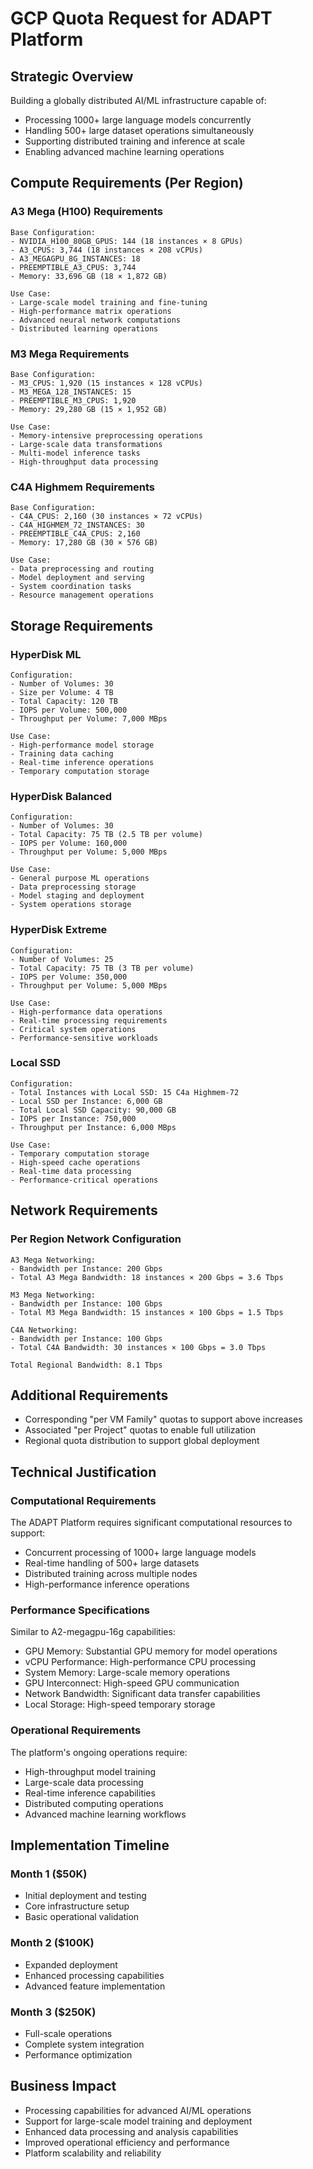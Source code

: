 # GCP Quota Request for ADAPT Platform

## Strategic Overview
Building a globally distributed AI/ML infrastructure capable of:
- Processing 1000+ large language models concurrently
- Handling 500+ large dataset operations simultaneously
- Supporting distributed training and inference at scale
- Enabling advanced machine learning operations

## Compute Requirements (Per Region)

### A3 Mega (H100) Requirements
```
Base Configuration:
- NVIDIA_H100_80GB_GPUS: 144 (18 instances × 8 GPUs)
- A3_CPUS: 3,744 (18 instances × 208 vCPUs)
- A3_MEGAGPU_8G_INSTANCES: 18
- PREEMPTIBLE_A3_CPUS: 3,744
- Memory: 33,696 GB (18 × 1,872 GB)

Use Case:
- Large-scale model training and fine-tuning
- High-performance matrix operations
- Advanced neural network computations
- Distributed learning operations
```

### M3 Mega Requirements
```
Base Configuration:
- M3_CPUS: 1,920 (15 instances × 128 vCPUs)
- M3_MEGA_128_INSTANCES: 15
- PREEMPTIBLE_M3_CPUS: 1,920
- Memory: 29,280 GB (15 × 1,952 GB)

Use Case:
- Memory-intensive preprocessing operations
- Large-scale data transformations
- Multi-model inference tasks
- High-throughput data processing
```

### C4A Highmem Requirements
```
Base Configuration:
- C4A_CPUS: 2,160 (30 instances × 72 vCPUs)
- C4A_HIGHMEM_72_INSTANCES: 30
- PREEMPTIBLE_C4A_CPUS: 2,160
- Memory: 17,280 GB (30 × 576 GB)

Use Case:
- Data preprocessing and routing
- Model deployment and serving
- System coordination tasks
- Resource management operations
```

## Storage Requirements

### HyperDisk ML
```
Configuration:
- Number of Volumes: 30
- Size per Volume: 4 TB
- Total Capacity: 120 TB
- IOPS per Volume: 500,000
- Throughput per Volume: 7,000 MBps

Use Case:
- High-performance model storage
- Training data caching
- Real-time inference operations
- Temporary computation storage
```

### HyperDisk Balanced
```
Configuration:
- Number of Volumes: 30
- Total Capacity: 75 TB (2.5 TB per volume)
- IOPS per Volume: 160,000
- Throughput per Volume: 5,000 MBps

Use Case:
- General purpose ML operations
- Data preprocessing storage
- Model staging and deployment
- System operations storage
```

### HyperDisk Extreme
```
Configuration:
- Number of Volumes: 25
- Total Capacity: 75 TB (3 TB per volume)
- IOPS per Volume: 350,000
- Throughput per Volume: 5,000 MBps

Use Case:
- High-performance data operations
- Real-time processing requirements
- Critical system operations
- Performance-sensitive workloads
```

### Local SSD
```
Configuration:
- Total Instances with Local SSD: 15 C4a Highmem-72
- Local SSD per Instance: 6,000 GB
- Total Local SSD Capacity: 90,000 GB
- IOPS per Instance: 750,000
- Throughput per Instance: 6,000 MBps

Use Case:
- Temporary computation storage
- High-speed cache operations
- Real-time data processing
- Performance-critical operations
```

## Network Requirements

### Per Region Network Configuration
```
A3 Mega Networking:
- Bandwidth per Instance: 200 Gbps
- Total A3 Mega Bandwidth: 18 instances × 200 Gbps = 3.6 Tbps

M3 Mega Networking:
- Bandwidth per Instance: 100 Gbps
- Total M3 Mega Bandwidth: 15 instances × 100 Gbps = 1.5 Tbps

C4A Networking:
- Bandwidth per Instance: 100 Gbps
- Total C4A Bandwidth: 30 instances × 100 Gbps = 3.0 Tbps

Total Regional Bandwidth: 8.1 Tbps
```

## Additional Requirements
- Corresponding "per VM Family" quotas to support above increases
- Associated "per Project" quotas to enable full utilization
- Regional quota distribution to support global deployment

## Technical Justification

### Computational Requirements
The ADAPT Platform requires significant computational resources to support:
- Concurrent processing of 1000+ large language models
- Real-time handling of 500+ large datasets
- Distributed training across multiple nodes
- High-performance inference operations

### Performance Specifications
Similar to A2-megagpu-16g capabilities:
- GPU Memory: Substantial GPU memory for model operations
- vCPU Performance: High-performance CPU processing
- System Memory: Large-scale memory operations
- GPU Interconnect: High-speed GPU communication
- Network Bandwidth: Significant data transfer capabilities
- Local Storage: High-speed temporary storage

### Operational Requirements
The platform's ongoing operations require:
- High-throughput model training
- Large-scale data processing
- Real-time inference capabilities
- Distributed computing operations
- Advanced machine learning workflows

## Implementation Timeline

### Month 1 ($50K)
- Initial deployment and testing
- Core infrastructure setup
- Basic operational validation

### Month 2 ($100K)
- Expanded deployment
- Enhanced processing capabilities
- Advanced feature implementation

### Month 3 ($250K)
- Full-scale operations
- Complete system integration
- Performance optimization

## Business Impact
- Processing capabilities for advanced AI/ML operations
- Support for large-scale model training and deployment
- Enhanced data processing and analysis capabilities
- Improved operational efficiency and performance
- Platform scalability and reliability

